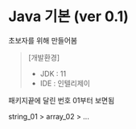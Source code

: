 # Java 기본 (ver 0.1)
초보자를 위해 만들어봄
>[개발환경]
> * JDK : 11
> * IDE : 인텔리제이 

패키지끝에 달린 번호 01부터 보면됨

string_01 > array_02 > ... 


